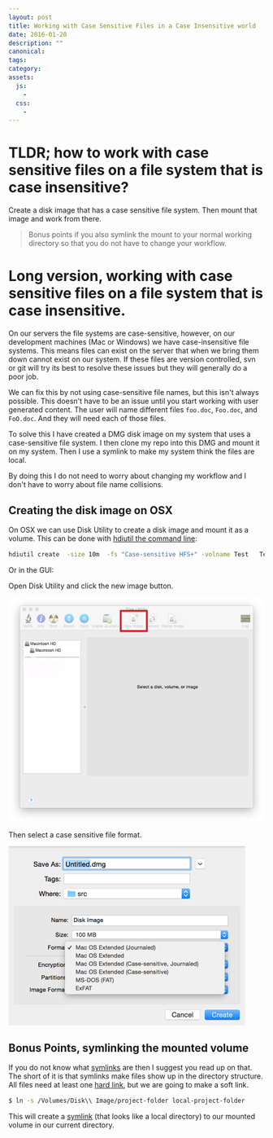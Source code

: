 ```yaml
---
layout: post
title: Working with Case Sensitive Files in a Case Insensitive world
date: 2016-01-20
description: ""
canonical:
tags:
category:
assets:
  js:
    -
  css:
    -
---
```


# TLDR; how to work with case sensitive files on a file system that is case insensitive?

Create a disk image that has a case sensitive file system. Then mount that image and work from there.

> Bonus points if you also symlink the mount to your normal working directory so that you do not have to change your workflow.

# Long version, working with case sensitive files on a file system that is case insensitive.

On our servers the file systems are case-sensitive, however, on our development machines (Mac or Windows) we have case-insensitive file systems. This means files can exist on the server that when we bring them down cannot exist on our system. If these files are version controlled, svn or git will try its best to resolve these issues but they will generally do a poor job.

We can fix this by not using case-sensitive file names, but this isn't always possible. This doesn't have to be an issue until you start working with user generated content. The user will name different files ```foo.doc```, ```Foo.doc```, and ```FoO.doc```. And they will need each of those files.

To solve this I have created a DMG disk image on my system that uses a case-sensitive file system. I then clone my repo into this DMG and mount it on my system. Then I use a symlink to make my system think the files are local.

By doing this I do not need to worry about changing my workflow and I don't have to worry about file name collisions.

## Creating the disk image on OSX

On OSX we can use Disk Utility to create a disk image and mount it as a volume. This can be done with [hdiutil the command line](https://developer.apple.com/library/mac/documentation/Darwin/Reference/ManPages/man1/hdiutil.1.html):

```bash
hdiutil create  -size 10m  -fs "Case-sensitive HFS+" -volname Test   Test.dmg
```

Or in the GUI:

Open Disk Utility and click the new image button.

<img src="/images/2016/01/20/disk-util-trimmed.png" />

Then select a case sensitive file format.

<img src="/images/2016/01/20/disk-util-2.png" />

## Bonus Points, symlinking the mounted volume

If you do not know what [symlinks](https://en.wikipedia.org/wiki/Symbolic_link) are then I suggest you read up on that. The short of it is that symlinks make files show up in the directory structure. All files need at least one [hard link](https://en.wikipedia.org/wiki/Hard_link), but we are going to make a soft link.

```bash
$ ln -s /Volumes/Disk\\ Image/project-folder local-project-folder
```

This will create a [symlink](https://en.wikipedia.org/wiki/Symbolic_link) (that looks like a local directory) to our mounted volume in our current directory.
